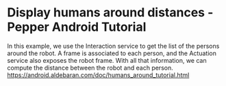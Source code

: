 # Display humans around distances - Pepper Android Tutorial

In this example, we use the Interaction service to get the list of the persons around the robot. A frame is associated to each person, and the Actuation service also exposes the robot frame. With all that information, we can compute the distance between the robot and each person. <br>
https://android.aldebaran.com/doc/humans_around_tutorial.html
